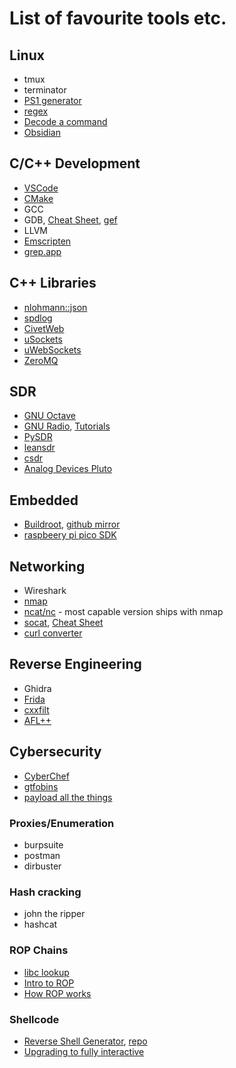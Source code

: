 # List of favourite tools etc.

## Linux
- tmux
- terminator
- [PS1 generator](https://bash-prompt-generator.org/)
- [regex](https://regex101.com/)
- [Decode a command](https://explainshell.com/)
- [Obsidian](https://obsidian.md/)

## C/C++ Development
- [VSCode](https://code.visualstudio.com/) 
- [CMake](https://cmake.org/)
- GCC
- GDB, [Cheat Sheet](https://darkdust.net/files/GDB%20Cheat%20Sheet.pdf), [gef](https://hugsy.github.io/gef/)
- LLVM
- [Emscripten](https://emscripten.org/)
- [grep.app](https://grep.app)

## C++ Libraries
- [nlohmann::json](https://github.com/nlohmann/json)
- [spdlog](https://github.com/gabime/spdlog)
- [CivetWeb](https://github.com/civetweb/civetweb)
- [uSockets](https://github.com/uNetworking/uSockets)
- [uWebSockets](https://github.com/uNetworking/uWebSockets)
- [ZeroMQ](https://zeromq.org/)

## SDR
- [GNU Octave](https://octave.org/)
- [GNU Radio](https://www.gnuradio.org/), [Tutorials](https://wiki.gnuradio.org/index.php/Tutorials)
- [PySDR](https://pysdr.org/)
- [leansdr](https://github.com/pabr/leansdr)
- [csdr](https://github.com/ha7ilm/csdr)
- [Analog Devices Pluto](https://wiki.analog.com/university/tools/pluto)

## Embedded
- [Buildroot](https://buildroot.org/), [github mirror](https://github.com/buildroot/buildroot)
- [raspbeery pi pico SDK](https://github.com/raspberrypi/pico-sdk)

## Networking
- Wireshark
- [nmap](https://nmap.org/)
- [ncat/nc](https://linux.die.net/man/1/nc) - most capable version ships with nmap
- [socat](https://linux.die.net/man/1/socat), [Cheat Sheet](https://github.com/cheat/cheatsheets/blob/master/socat)
- [curl converter](https://curlconverter.com/)

## Reverse Engineering
- Ghidra
- [Frida](https://frida.re/)
- [cxxfilt](https://pypi.org/project/cxxfilt/)
- [AFL++](https://github.com/AFLplusplus/AFLplusplus)

## Cybersecurity

- [CyberChef](https://gchq.github.io/CyberChef/)
- [gtfobins](https://gtfobins.github.io/)
- [payload all the things](https://github.com/swisskyrepo/PayloadsAllTheThings/tree/master)

### Proxies/Enumeration
- burpsuite
- postman
- dirbuster

### Hash cracking
- john the ripper
- hashcat

### ROP Chains
- [libc lookup](https://libc.rip/)
- [Intro to ROP](https://codearcana.com/posts/2013/05/28/introduction-to-return-oriented-programming-rop.html)
- [How ROP works](https://secureteam.co.uk/2020/09/18/how-return-oriented-programming-exploits-work/)
 
### Shellcode
- [Reverse Shell Generator](https://www.revshells.com/), [repo](https://github.com/weibell/reverse-shell-generator)
- [Upgrading to fully interactive](https://blog.ropnop.com/upgrading-simple-shells-to-fully-interactive-ttys/#tldr-cheatsheet)
